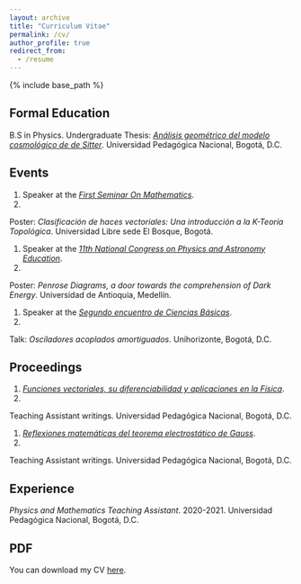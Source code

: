 ```yaml
---
layout: archive
title: "Curriculum Vitae"
permalink: /cv/
author_profile: true
redirect_from:
  - /resume
---
```


{% include base_path %}

Formal Education
------
B.S in Physics.
Undergraduate Thesis: [<i>Análisis geométrico del modelo cosmológico de de Sitter</i>](/publication/2022-11-01).
Universidad Pedagógica Nacional, Bogotá, D.C.

Events
------
1. Speaker at the [<i>First Seminar On Mathematics</i>](https://seinfismat.github.io/fsom/).
2022.
Poster: <i>Clasificación de haces vectoriales: Una introducción a la K-Teoría Topológica</i>.
Universidad Libre sede El Bosque, Bogotá.

1. Speaker at the [<i>11th National Congress on Physics and Astronomy Education</i>](https://revistas.udistrital.edu.co/index.php/GDLA/pubant).
2022.
Poster: <i>Penrose Diagrams, a door towards the comprehension of Dark Energy</i>.
Universidad de Antioquia, Medellín.

1. Speaker at the [<i>Segundo encuentro de Ciencias Básicas</i>](https://unihorizonte.edu.co/wp-content/uploads/2022/11/Prueba1-Revista-Teckne-1-2017-Final-1_compressed.pdf).
2017.
Talk: <i>Osciladores acoplados amortiguados</i>.
Unihorizonte, Bogotá, D.C.

Proceedings
------
1. [<i>Funciones vectoriales, su diferenciabilidad y aplicaciones en la Física</i>](https://www.researchgate.net/publication/352909467_Funciones_vectoriales_su_diferenciabilidad_y_aplicaciones_en_la_Fisica).
2021.
Teaching Assistant writings.
Universidad Pedagógica Nacional, Bogotá, D.C.

1. [<i>Reflexiones matemáticas del teorema electrostático de Gauss</i>](https://www.researchgate.net/publication/352909651_Reflexiones_matematicas_del_teorema_electrostatico_de_Gauss).
2021.
Teaching Assistant writings.
Universidad Pedagógica Nacional, Bogotá, D.C.

Experience
------
<i>Physics and Mathematics Teaching Assistant</i>.
2020-2021.
Universidad Pedagógica Nacional, Bogotá, D.C.

PDF
------
You can download my CV [here](/files/CV.pdf).